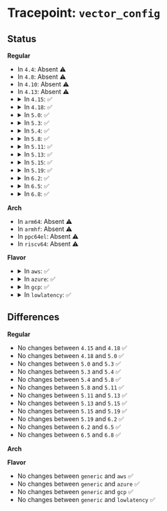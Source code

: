 # Tracepoint: <code>vector_config</code>

## Status
<b>Regular</b>
<ul>
<li>
In <code>4.4</code>: Absent ⚠️
</li>
<li>
In <code>4.8</code>: Absent ⚠️
</li>
<li>
In <code>4.10</code>: Absent ⚠️
</li>
<li>
In <code>4.13</code>: Absent ⚠️
</li>
<li>
<details>
<summary>In <code>4.15</code>: ✅</summary>

Event:

```c
struct trace_event_raw_vector_config {
    struct trace_entry ent;
    unsigned int irq;
    unsigned int vector;
    unsigned int cpu;
    unsigned int apicdest;
    char __data[0];
};
```
Function:

```c
void trace_event_raw_event_vector_config(void *__data, unsigned int irq, unsigned int vector, unsigned int cpu, unsigned int apicdest);
```
</details>
</li>
<li>
<details>
<summary>In <code>4.18</code>: ✅</summary>

Event:

```c
struct trace_event_raw_vector_config {
    struct trace_entry ent;
    unsigned int irq;
    unsigned int vector;
    unsigned int cpu;
    unsigned int apicdest;
    char __data[0];
};
```
Function:

```c
void trace_event_raw_event_vector_config(void *__data, unsigned int irq, unsigned int vector, unsigned int cpu, unsigned int apicdest);
```
</details>
</li>
<li>
<details>
<summary>In <code>5.0</code>: ✅</summary>

Event:

```c
struct trace_event_raw_vector_config {
    struct trace_entry ent;
    unsigned int irq;
    unsigned int vector;
    unsigned int cpu;
    unsigned int apicdest;
    char __data[0];
};
```
Function:

```c
void trace_event_raw_event_vector_config(void *__data, unsigned int irq, unsigned int vector, unsigned int cpu, unsigned int apicdest);
```
</details>
</li>
<li>
<details>
<summary>In <code>5.3</code>: ✅</summary>

Event:

```c
struct trace_event_raw_vector_config {
    struct trace_entry ent;
    unsigned int irq;
    unsigned int vector;
    unsigned int cpu;
    unsigned int apicdest;
    char __data[0];
};
```
Function:

```c
void trace_event_raw_event_vector_config(void *__data, unsigned int irq, unsigned int vector, unsigned int cpu, unsigned int apicdest);
```
</details>
</li>
<li>
<details>
<summary>In <code>5.4</code>: ✅</summary>

Event:

```c
struct trace_event_raw_vector_config {
    struct trace_entry ent;
    unsigned int irq;
    unsigned int vector;
    unsigned int cpu;
    unsigned int apicdest;
    char __data[0];
};
```
Function:

```c
void trace_event_raw_event_vector_config(void *__data, unsigned int irq, unsigned int vector, unsigned int cpu, unsigned int apicdest);
```
</details>
</li>
<li>
<details>
<summary>In <code>5.8</code>: ✅</summary>

Event:

```c
struct trace_event_raw_vector_config {
    struct trace_entry ent;
    unsigned int irq;
    unsigned int vector;
    unsigned int cpu;
    unsigned int apicdest;
    char __data[0];
};
```
Function:

```c
void trace_event_raw_event_vector_config(void *__data, unsigned int irq, unsigned int vector, unsigned int cpu, unsigned int apicdest);
```
</details>
</li>
<li>
<details>
<summary>In <code>5.11</code>: ✅</summary>

Event:

```c
struct trace_event_raw_vector_config {
    struct trace_entry ent;
    unsigned int irq;
    unsigned int vector;
    unsigned int cpu;
    unsigned int apicdest;
    char __data[0];
};
```
Function:

```c
void trace_event_raw_event_vector_config(void *__data, unsigned int irq, unsigned int vector, unsigned int cpu, unsigned int apicdest);
```
</details>
</li>
<li>
<details>
<summary>In <code>5.13</code>: ✅</summary>

Event:

```c
struct trace_event_raw_vector_config {
    struct trace_entry ent;
    unsigned int irq;
    unsigned int vector;
    unsigned int cpu;
    unsigned int apicdest;
    char __data[0];
};
```
Function:

```c
void trace_event_raw_event_vector_config(void *__data, unsigned int irq, unsigned int vector, unsigned int cpu, unsigned int apicdest);
```
</details>
</li>
<li>
<details>
<summary>In <code>5.15</code>: ✅</summary>

Event:

```c
struct trace_event_raw_vector_config {
    struct trace_entry ent;
    unsigned int irq;
    unsigned int vector;
    unsigned int cpu;
    unsigned int apicdest;
    char __data[0];
};
```
Function:

```c
void trace_event_raw_event_vector_config(void *__data, unsigned int irq, unsigned int vector, unsigned int cpu, unsigned int apicdest);
```
</details>
</li>
<li>
<details>
<summary>In <code>5.19</code>: ✅</summary>

Event:

```c
struct trace_event_raw_vector_config {
    struct trace_entry ent;
    unsigned int irq;
    unsigned int vector;
    unsigned int cpu;
    unsigned int apicdest;
    char __data[0];
};
```
Function:

```c
void trace_event_raw_event_vector_config(void *__data, unsigned int irq, unsigned int vector, unsigned int cpu, unsigned int apicdest);
```
</details>
</li>
<li>
<details>
<summary>In <code>6.2</code>: ✅</summary>

Event:

```c
struct trace_event_raw_vector_config {
    struct trace_entry ent;
    unsigned int irq;
    unsigned int vector;
    unsigned int cpu;
    unsigned int apicdest;
    char __data[0];
};
```
Function:

```c
void trace_event_raw_event_vector_config(void *__data, unsigned int irq, unsigned int vector, unsigned int cpu, unsigned int apicdest);
```
</details>
</li>
<li>
<details>
<summary>In <code>6.5</code>: ✅</summary>

Event:

```c
struct trace_event_raw_vector_config {
    struct trace_entry ent;
    unsigned int irq;
    unsigned int vector;
    unsigned int cpu;
    unsigned int apicdest;
    char __data[0];
};
```
Function:

```c
void trace_event_raw_event_vector_config(void *__data, unsigned int irq, unsigned int vector, unsigned int cpu, unsigned int apicdest);
```
</details>
</li>
<li>
<details>
<summary>In <code>6.8</code>: ✅</summary>

Event:

```c
struct trace_event_raw_vector_config {
    struct trace_entry ent;
    unsigned int irq;
    unsigned int vector;
    unsigned int cpu;
    unsigned int apicdest;
    char __data[0];
};
```
Function:

```c
void trace_event_raw_event_vector_config(void *__data, unsigned int irq, unsigned int vector, unsigned int cpu, unsigned int apicdest);
```
</details>
</li>
</ul>
<b>Arch</b>
<ul>
<li>
In <code>arm64</code>: Absent ⚠️
</li>
<li>
In <code>armhf</code>: Absent ⚠️
</li>
<li>
In <code>ppc64el</code>: Absent ⚠️
</li>
<li>
In <code>riscv64</code>: Absent ⚠️
</li>
</ul>
<b>Flavor</b>
<ul>
<li>
<details>
<summary>In <code>aws</code>: ✅</summary>

Event:

```c
struct trace_event_raw_vector_config {
    struct trace_entry ent;
    unsigned int irq;
    unsigned int vector;
    unsigned int cpu;
    unsigned int apicdest;
    char __data[0];
};
```
Function:

```c
void trace_event_raw_event_vector_config(void *__data, unsigned int irq, unsigned int vector, unsigned int cpu, unsigned int apicdest);
```
</details>
</li>
<li>
<details>
<summary>In <code>azure</code>: ✅</summary>

Event:

```c
struct trace_event_raw_vector_config {
    struct trace_entry ent;
    unsigned int irq;
    unsigned int vector;
    unsigned int cpu;
    unsigned int apicdest;
    char __data[0];
};
```
Function:

```c
void trace_event_raw_event_vector_config(void *__data, unsigned int irq, unsigned int vector, unsigned int cpu, unsigned int apicdest);
```
</details>
</li>
<li>
<details>
<summary>In <code>gcp</code>: ✅</summary>

Event:

```c
struct trace_event_raw_vector_config {
    struct trace_entry ent;
    unsigned int irq;
    unsigned int vector;
    unsigned int cpu;
    unsigned int apicdest;
    char __data[0];
};
```
Function:

```c
void trace_event_raw_event_vector_config(void *__data, unsigned int irq, unsigned int vector, unsigned int cpu, unsigned int apicdest);
```
</details>
</li>
<li>
<details>
<summary>In <code>lowlatency</code>: ✅</summary>

Event:

```c
struct trace_event_raw_vector_config {
    struct trace_entry ent;
    unsigned int irq;
    unsigned int vector;
    unsigned int cpu;
    unsigned int apicdest;
    char __data[0];
};
```
Function:

```c
void trace_event_raw_event_vector_config(void *__data, unsigned int irq, unsigned int vector, unsigned int cpu, unsigned int apicdest);
```
</details>
</li>
</ul>

## Differences
<b>Regular</b>
<ul>
<li>
No changes between <code>4.15</code> and <code>4.18</code> ✅
</li>
<li>
No changes between <code>4.18</code> and <code>5.0</code> ✅
</li>
<li>
No changes between <code>5.0</code> and <code>5.3</code> ✅
</li>
<li>
No changes between <code>5.3</code> and <code>5.4</code> ✅
</li>
<li>
No changes between <code>5.4</code> and <code>5.8</code> ✅
</li>
<li>
No changes between <code>5.8</code> and <code>5.11</code> ✅
</li>
<li>
No changes between <code>5.11</code> and <code>5.13</code> ✅
</li>
<li>
No changes between <code>5.13</code> and <code>5.15</code> ✅
</li>
<li>
No changes between <code>5.15</code> and <code>5.19</code> ✅
</li>
<li>
No changes between <code>5.19</code> and <code>6.2</code> ✅
</li>
<li>
No changes between <code>6.2</code> and <code>6.5</code> ✅
</li>
<li>
No changes between <code>6.5</code> and <code>6.8</code> ✅
</li>
</ul>
<b>Arch</b>
<ul>
</ul>
<b>Flavor</b>
<ul>
<li>
No changes between <code>generic</code> and <code>aws</code> ✅
</li>
<li>
No changes between <code>generic</code> and <code>azure</code> ✅
</li>
<li>
No changes between <code>generic</code> and <code>gcp</code> ✅
</li>
<li>
No changes between <code>generic</code> and <code>lowlatency</code> ✅
</li>
</ul>

